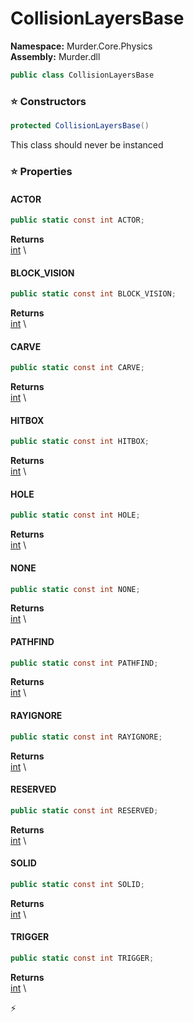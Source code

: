 # CollisionLayersBase

**Namespace:** Murder.Core.Physics \
**Assembly:** Murder.dll

```csharp
public class CollisionLayersBase
```

### ⭐ Constructors
```csharp
protected CollisionLayersBase()
```

This class should never be instanced

### ⭐ Properties
#### ACTOR
```csharp
public static const int ACTOR;
```

**Returns** \
[int](https://learn.microsoft.com/en-us/dotnet/api/System.Int32?view=net-7.0) \
#### BLOCK_VISION
```csharp
public static const int BLOCK_VISION;
```

**Returns** \
[int](https://learn.microsoft.com/en-us/dotnet/api/System.Int32?view=net-7.0) \
#### CARVE
```csharp
public static const int CARVE;
```

**Returns** \
[int](https://learn.microsoft.com/en-us/dotnet/api/System.Int32?view=net-7.0) \
#### HITBOX
```csharp
public static const int HITBOX;
```

**Returns** \
[int](https://learn.microsoft.com/en-us/dotnet/api/System.Int32?view=net-7.0) \
#### HOLE
```csharp
public static const int HOLE;
```

**Returns** \
[int](https://learn.microsoft.com/en-us/dotnet/api/System.Int32?view=net-7.0) \
#### NONE
```csharp
public static const int NONE;
```

**Returns** \
[int](https://learn.microsoft.com/en-us/dotnet/api/System.Int32?view=net-7.0) \
#### PATHFIND
```csharp
public static const int PATHFIND;
```

**Returns** \
[int](https://learn.microsoft.com/en-us/dotnet/api/System.Int32?view=net-7.0) \
#### RAYIGNORE
```csharp
public static const int RAYIGNORE;
```

**Returns** \
[int](https://learn.microsoft.com/en-us/dotnet/api/System.Int32?view=net-7.0) \
#### RESERVED
```csharp
public static const int RESERVED;
```

**Returns** \
[int](https://learn.microsoft.com/en-us/dotnet/api/System.Int32?view=net-7.0) \
#### SOLID
```csharp
public static const int SOLID;
```

**Returns** \
[int](https://learn.microsoft.com/en-us/dotnet/api/System.Int32?view=net-7.0) \
#### TRIGGER
```csharp
public static const int TRIGGER;
```

**Returns** \
[int](https://learn.microsoft.com/en-us/dotnet/api/System.Int32?view=net-7.0) \


⚡